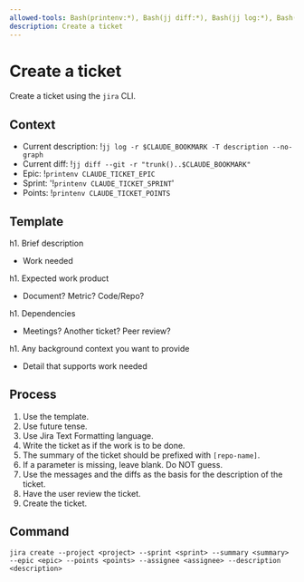 ```yaml
---
allowed-tools: Bash(printenv:*), Bash(jj diff:*), Bash(jj log:*), Bash(jira:*)
description: Create a ticket
---
```


# Create a ticket

Create a ticket using the `jira` CLI.

## Context
- Current description: !`jj log -r $CLAUDE_BOOKMARK -T description --no-graph`
- Current diff: !`jj diff --git -r "trunk()..$CLAUDE_BOOKMARK"`
- Epic: !`printenv CLAUDE_TICKET_EPIC`
- Sprint: '!`printenv CLAUDE_TICKET_SPRINT`'
- Points: !`printenv CLAUDE_TICKET_POINTS`

## Template
h1. Brief description

* Work needed

h1. Expected work product

* Document? Metric? Code/Repo?

h1. Dependencies

* Meetings? Another ticket? Peer review?

h1. Any background context you want to provide

* Detail that supports work needed

## Process
1. Use the template.
2. Use future tense.
3. Use Jira Text Formatting language.
4. Write the ticket as if the work is to be done.
5. The summary of the ticket should be prefixed with `[repo-name]`.
6. If a parameter is missing, leave blank. Do NOT guess.
7. Use the messages and the diffs as the basis for the description of the ticket.
8. Have the user review the ticket.
9. Create the ticket.

## Command

`jira create --project <project> --sprint <sprint> --summary <summary> --epic <epic> --points <points> --assignee <assignee> --description <description>`
